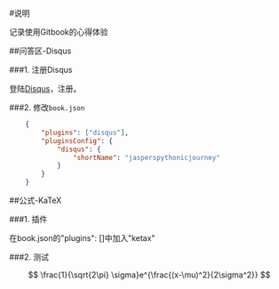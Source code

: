 
#说明

记录使用Gitbook的心得体验

##问答区-Disqus

###1. 注册Disqus

登陆[Disqus](https://disqus.com/)，注册。

###2. 修改`book.json`

```json
    {
        "plugins": ["disqus"],
        "pluginsConfig": {
            "disqus": {
                "shortName": "jasperspythonicjourney"
            }
        }  
    } 
```

##公式-KaTeX

###1. 插件

在book.json的"plugins": []中加入"ketax"

###2. 测试

$$
\frac{1}{\sqrt{2\pi} \sigma}e^{\frac{(x-\mu)^2}{2\sigma^2}}
$$



